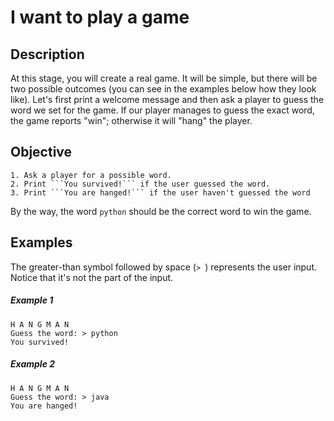 #  I want to play a game
## Description
At this stage, you will create a real game. It will be simple, but there will be two possible outcomes (you can see in the examples below how they look like). Let's first print a welcome message and then ask a player to guess the word we set for the game. If our player manages to guess the exact word, the game reports "win"; otherwise it will "hang" the player.

## Objective

    1. Ask a player for a possible word.
    2. Print ```You survived!``` if the user guessed the word.
    3. Print ```You are hanged!``` if the user haven't guessed the word
By the way, the word ```python``` should be the correct word to win the game.
## Examples
The greater-than symbol followed by space (```> ```) represents the user input. Notice that it's not the part of the input.
##### Example 1
```
H A N G M A N
Guess the word: > python
You survived!
```
##### Example 2
```
H A N G M A N
Guess the word: > java
You are hanged!
```
